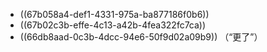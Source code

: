 - ((67b058a4-def1-4331-975a-ba877186f0b6))
- ((67b02c3b-effe-4c13-a42b-4fea322fc7ca))
- ((66db8aad-0c3b-4dcc-94e6-50f9d02a09b9)) （“更了”）